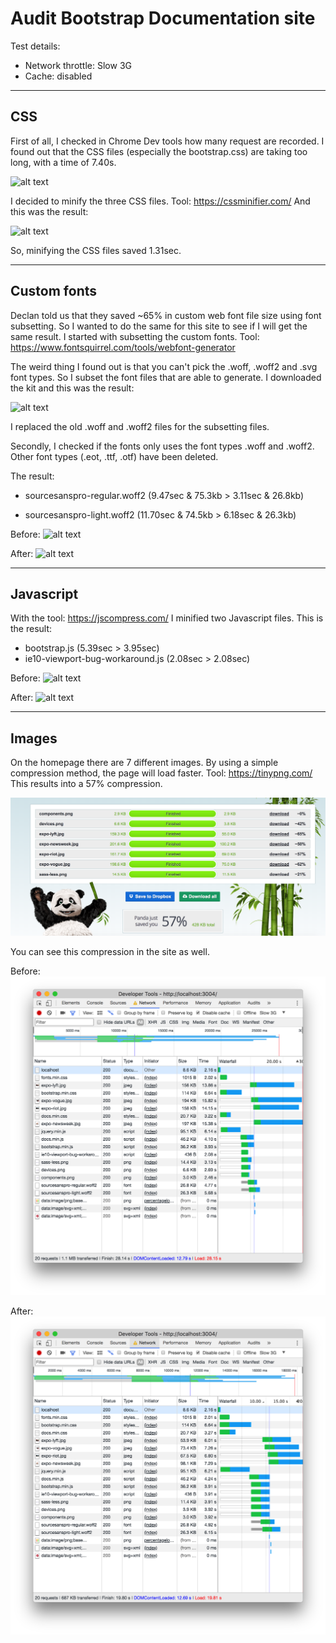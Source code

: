 # Audit Bootstrap Documentation site

Test details:
* Network throttle: Slow 3G
* Cache: disabled

***
## CSS
First of all, I checked in Chrome Dev tools how many request are recorded. I found out that the CSS files (especially the bootstrap.css) are taking too long, with a time of 7.40s.

![alt text](https://github.com/s44s/performance-matters/blob/minify-css/src/images/screen2.png "Screen")

I decided to minify the three CSS files. Tool: https://cssminifier.com/ And this was the result:

![alt text](https://github.com/s44s/performance-matters/blob/minify-css/src/images/screen1.png "Screen")

So, minifying the CSS files saved 1.31sec.

***

## Custom fonts
Declan told us that they saved ~65% in custom web font file size using font subsetting. So I wanted to do the same for this site to see if I will get the same result. I started with subsetting the custom fonts. Tool: https://www.fontsquirrel.com/tools/webfont-generator

The weird thing I found out is that you can't pick the .woff, .woff2 and .svg font types. So I subset the font files that are able to generate. I downloaded the kit and this was the result:

![alt text](https://github.com/s44s/performance-matters/blob/custom-fonts/src/images/screen3.png "Screen")

I replaced the old .woff and .woff2 files for the subsetting files.


Secondly, I checked if the fonts only uses the font types .woff and .woff2. Other font types (.eot, .ttf, .otf) have been deleted.

The result:
* sourcesanspro-regular.woff2
(9.47sec & 75.3kb > 3.11sec & 26.8kb)

* sourcesanspro-light.woff2
(11.70sec & 74.5kb > 6.18sec & 26.3kb)

Before:
![alt text](https://github.com/s44s/performance-matters/blob/custom-fonts/src/images/before.png "Screen")

After:
![alt text](https://github.com/s44s/performance-matters/blob/custom-fonts/src/images/after.png "Screen")

***
## Javascript
With the tool: https://jscompress.com/ I minified two Javascript files. This is the result:

* bootstrap.js (5.39sec > 3.95sec)
* ie10-viewport-bug-workaround.js (2.08sec > 2.08sec)

Before:
![alt text](https://github.com/s44s/performance-matters/blob/minify-js/src/images/JS-before.png "Screen")

After:
![alt text](https://github.com/s44s/performance-matters/blob/minify-js/src/images/JS-after.png "Screen")

***
## Images

On the homepage there are 7 different images. By using a simple compression method, the page will load faster. Tool: https://tinypng.com/
This results into a 57% compression.

![alt text](https://github.com/s44s/performance-matters/blob/images/src/images/tinypng.png "Screen")

You can see this compression in the site as well.

Before:
![alt text](https://github.com/s44s/performance-matters/blob/images/src/images/img-before.png "Screen")

After:
![alt text](https://github.com/s44s/performance-matters/blob/images/src/images/img-after.png "Screen")
